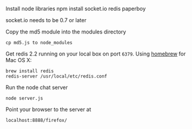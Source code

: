 Install node libraries
    npm install socket.io redis paperboy

socket.io needs to be 0.7 or later

Copy the md5 module into the modules directory

    cp md5.js to node_modules

Get redis 2.2 running on your local box on port ``6379``.
Using [homebrew](http://mxcl.github.com/homebrew/) for Mac OS X:

    brew install redis
    redis-server /usr/local/etc/redis.conf

Run the node chat server

    node server.js

Point your browser to the server at 

    localhost:8888/firefox/
